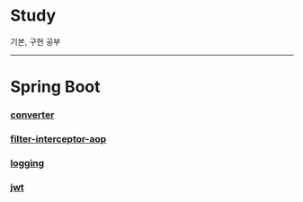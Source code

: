 # Study

기본, 구현 공부

---

# Spring Boot

### [converter](https://github.com/azqazq195/Study/tree/master/spring-boot/converter)

### [filter-interceptor-aop](https://github.com/azqazq195/Study/tree/master/spring-boot/filter-interceptor-aop)

### [logging](https://github.com/azqazq195/Study/tree/master/spring-boot/logging)

### [jwt](https://github.com/azqazq195/Study/tree/master/spring-boot/jwt)
